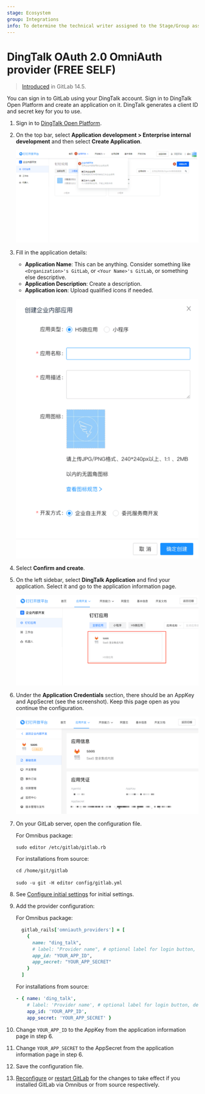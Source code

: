 ```yaml
---
stage: Ecosystem
group: Integrations
info: To determine the technical writer assigned to the Stage/Group associated with this page, see https://about.gitlab.com/handbook/engineering/ux/technical-writing/#assignments
---
```


# DingTalk OAuth 2.0 OmniAuth provider **(FREE SELF)**

> [Introduced](https://gitlab.com/gitlab-org/gitlab/-/issues/341898) in GitLab 14.5.

You can sign in to GitLab using your DingTalk account.
Sign in to DingTalk Open Platform and create an application on it. DingTalk generates a client ID and secret key for you to use.

1. Sign in to [DingTalk Open Platform](https://open-dev.dingtalk.com/).

1. On the top bar, select **Application development > Enterprise internal development** and then select **Create Application**.

   ![DingTalk menu](img/ding_talk_menu.png)

1. Fill in the application details:

   - **Application Name**: This can be anything. Consider something like `<Organization>'s GitLab`, or `<Your Name>'s GitLab`, or something else descriptive.
   - **Application Description**: Create a description.
   - **Application icon**: Upload qualified icons if needed.

   ![DingTalk create application](img/ding_talk_create_application.png)

1. Select **Confirm and create**.

1. On the left sidebar, select **DingTalk Application** and find your application. Select it and go to the application information page.

   ![DingTalk your application](img/ding_talk_your_application.png)

1. Under the **Application Credentials** section, there should be an AppKey and AppSecret (see the screenshot). Keep this page open as you continue the configuration.

   ![DingTalk credentials](img/ding_talk_credentials.png)

1. On your GitLab server, open the configuration file.

   For Omnibus package:

   ```shell
   sudo editor /etc/gitlab/gitlab.rb
   ```

   For installations from source:

   ```shell
   cd /home/git/gitlab

   sudo -u git -H editor config/gitlab.yml
   ```

1. See [Configure initial settings](omniauth.md#configure-initial-settings) for initial settings.

1. Add the provider configuration:

   For Omnibus package:

   ```ruby
     gitlab_rails['omniauth_providers'] = [
       {
         name: "ding_talk",
         # label: "Provider name", # optional label for login button, defaults to "Ding Talk"
         app_id: "YOUR_APP_ID",
         app_secret: "YOUR_APP_SECRET"
       }
     ]
   ```

   For installations from source:

   ```yaml
   - { name: 'ding_talk',
       # label: 'Provider name', # optional label for login button, defaults to "Ding Talk"
       app_id: 'YOUR_APP_ID',
       app_secret: 'YOUR_APP_SECRET' }
   ```

1. Change `YOUR_APP_ID` to the AppKey from the application information page in step 6.

1. Change `YOUR_APP_SECRET` to the AppSecret from the application information page in step 6.

1. Save the configuration file.

1. [Reconfigure](../administration/restart_gitlab.md#omnibus-gitlab-reconfigure) or [restart GitLab](../administration/restart_gitlab.md#installations-from-source) for the changes to take effect if you installed GitLab via Omnibus or from source respectively.
